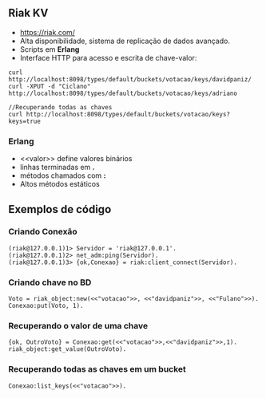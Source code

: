 ## Riak KV
+ https://riak.com/
+ Alta disponibilidade, sistema de replicação de dados avançado.
+ Scripts em **Erlang**
+ Interface HTTP para acesso e escrita de chave-valor:
```
curl http://localhost:8098/types/default/buckets/votacao/keys/davidpaniz/
curl -XPUT -d "Ciclano" http://localhost:8098/types/default/buckets/votacao/keys/adriano
  
//Recuperando todas as chaves
curl http://localhost:8098/types/default/buckets/votacao/keys?keys=true
```

### Erlang 
+ <\<valor\>> define valores binários
+ linhas terminadas em **.**
+ métodos chamados com **:**
+ Altos métodos estáticos

## **Exemplos de código**

### **Criando Conexão**

    (riak@127.0.0.1)1> Servidor = 'riak@127.0.0.1'.
    (riak@127.0.0.1)2> net_adm:ping(Servidor).
    (riak@127.0.0.1)3> {ok,Conexao} = riak:client_connect(Servidor).

### **Criando chave no BD**
    Voto = riak_object:new(<<"votacao">>, <<"davidpaniz">>, <<"Fulano">>).
    Conexao:put(Voto, 1).

### **Recuperando o valor de uma chave**
    {ok, OutroVoto} = Conexao:get(<<"votacao">>,<<"davidpaniz">>,1).
    riak_object:get_value(OutroVoto).

### **Recuperando todas as chaves em um bucket**
    Conexao:list_keys(<<"votacao">>).

